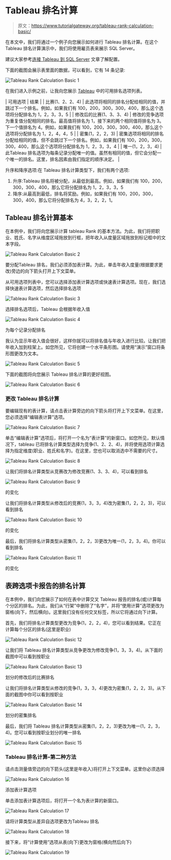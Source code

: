 # Tableau 排名计算

> 原文：<https://www.tutorialgateway.org/tableau-rank-calculation-basic/>

在本文中，我们将通过一个例子向您展示如何进行 Tableau 排名计算。在这个 Tableau 排名计算演示中，我们将使用雇员表来展示 SQL Server。

建议大家参考[连接 Tableau 到 SQL Server](https://www.tutorialgateway.org/connecting-tableau-to-sql-server/) 文章了解配置。

下面的截图会展示表里面的数据，可以看到，它有 14 条记录:

![Tableau Rank Calculation Basic 1](img/7b37a2995afb31c358a111c242a66d84.png)

在我们进入示例之前，让我向您展示 [Tableau](https://www.tutorialgateway.org/tableau/) 中的可用排名选项列表。

| 可用选项 | 结果 |
| 比赛(1、2、2、4) | 此选项将相同的排名分配给相同的值，并跳过下一个排名。例如，如果我们有 100，200，300，300，400，那么这个选项将分配排名为 1，2，3，3，5 |
| 修改后的比赛(1、3、3、4) | 修改的竞争选项为重复值分配相同的排名。最高值将排名为 1，接下来的两个相同值将排名为 3。下一个值排名为 4。例如，如果我们有 100，200，300，300，400，那么这个选项将分配排名为 1，2，4，4，5 |
| 密集(1，2，2，3) | 密集选项将相同的排名分配给相同的值，但不会跳过下一个排名。例如，如果我们有 100，200，300，300，400，那么这个选项将分配排名为 1，2，3，3，4 |
| 唯一(1，2，3，4) | 此Tableau 排名选项为每条记录分配唯一的值。虽然有相同的值，但它会分配一个唯一的排名。这里，排名因素由我们指定的顺序决定。 |

升序和降序选项:在 Tableau 排名计算类型下，我们有两个选项:

1.  升序:Tableau 排名将被分配，从最低到最高。例如，如果我们有 100，200，300，300，400，那么它将分配排名为 1，2，3，3，5
2.  降序:从最高到最低，排名将奖励。例如，如果我们有 100，200，300，300，400，那么它将分配排名为 4，3，2，2，1。

## Tableau 排名计算基本

在本例中，我们将向您展示计算 tableau Rank 的基本方法。为此，我们将把职业、姓氏、名字从维度区域拖放到行框，把年收入从度量区域拖放到标记框中的文本字段。

![Tableau Rank Calculation Basic 2](img/76a14b9fbe6c7d2d7c0e106d12fc6284.png)

要分配Tableau 排名，我们必须添加表计算。为此，单击年收入度量(根据要求更改)旁边的向下箭头打开上下文菜单。

从可用选项列表中，您可以选择添加表计算选项或快速表计算选项。现在，我们选择快速表计算选项，然后选择排名选项

![Tableau Rank Calculation Basic 3](img/d6922350e6cd24d176b46d7b1728f6ef.png)

选择排名选项后，Tableau 会根据年收入值

![Tableau Rank Calculation Basic 4](img/20e6005e935ec32f89defd80ff4d6d8d.png)

为每个记录分配排名

我认为显示年收入值会很好，这样你就可以将排名值与年收入进行比较。让我们把年收入加到柱架上。如您所见，它将创建一个水平条形图。请使用“演示”窗口将条形图更改为文本。

![Tableau Rank Calculation Basic 5](img/a81bdfcae7d21db1348647002a41426e.png)

下面的截图将向您展示 Tableau 排名计算的更好视图。

![Tableau Rank Calculation Basic 6](img/3923423d765ea8c888b7026396561afc.png)

### 更改 Tableau 排名计算

要编辑现有的表计算，请点击表计算旁边的向下箭头将打开上下文菜单。在这里，您必须选择“编辑表计算”选项。

![Tableau Rank Calculation Basic 7](img/9fc50e2a15c646830d74c6032b7d0d93.png)

单击“编辑表计算”选项后，将打开一个名为“表计算”的新窗口。如您所见，默认情况下，tableau 已将排名计算类型选择为竞争(1、2、2、4)，并将使用选项计算选择为指定维度(职业、姓氏和名字)。在这里，您也可以取消选中不需要的尺寸。

![Tableau Rank Calculation Basic 8](img/d0f39836375557a6135230a580894b81.png)

让我们将排名计算类型从竞赛改为修改竞赛(1、3、3、4)，可以看到排名

![Tableau Rank Calculation Basic 9](img/91563e3a40e7445b88fcb41a32d4c011.png)

的变化

让我们将排名计算类型从修改后的竞赛(1，3，3，4)改为密集(1，2，2，3)，可以看到排名

![Tableau Rank Calculation Basic 10](img/8a0794625e26ac8f8097e75f6bd126df.png)

的变化

最后，我们将排名计算类型从密集(1，2，2，3)更改为唯一(1，2，3，4)。你可以看到排名

![Tableau Rank Calculation Basic 11](img/7c6282364d7eb999ed42bbce86b0c841.png)

的变化

## 表跨选项卡报告的排名计算

在本例中，我们向您展示了如何在表中计算交叉 Tableau 报告的排名(或)计算每个分区的排名。为此，我们从“行架”中删除了“名字”，并将“使用计算”选项更改为窗格(向下，然后横向)。这里我们没有任何交叉标签，所以它将通过向下计算。

首先，我们将排名计算类型更改为竞争(1，2，2，4)，您可以看到结果。它正在计算每个分区的排名(这里是职业)

![Tableau Rank Calculation Basic 12](img/538c4596afb88c76f13d9f2f8cfd7963.png)

让我们将 Tableau 排名计算类型从竞争更改为修改竞争(1，3，3，4)。从下面的截图中可以看到按职业

![Tableau Rank Calculation Basic 13](img/09778b1775d0119cd632170f5667252a.png)

划分的修改后的比赛排名

让我们将排名计算类型从修改的竞争(1，3，3，4)更改为密集(1，2，2，3)。从下面的截图中你可以看到按职业

![Tableau Rank Calculation Basic 14](img/712f719dcf23cb988a0b7db6ffce825a.png)

划分的密集排名

最后，我们将 Tableau 排名计算类型从密集(1，2，2，3)更改为唯一(1，2，3，4)。您可以看到按职业划分的唯一排名

![Tableau Rank Calculation Basic 15](img/ea3059d1998cc5c6dc838654973a816e.png)

### Tableau 排名计算–第二种方法

请点击测量值旁边的向下箭头(这里是年收入)将打开上下文菜单。这里你必须选择

![Tableau Rank Calculation 16](img/856375feacccf33e4f88408bc0533a15.png)

添加表计算选项

单击添加表计算选项后，将打开一个名为表计算的新窗口。

![Tableau Rank Calculation 17](img/4dc4d6e7ee3502e5fe633a27f7d91fed.png)

请将计算类型从差异自选项更改为Tableau 排名

![Tableau Rank Calculation 18](img/737b5f95e7607429ac096f4d69ccdc52.png)

接下来，将“计算使用”选项从表(向下)更改为窗格(横向然后向下)

![Tableau Rank Calculation 19](img/3a894211955d7117dae8a8bc28183bec.png)